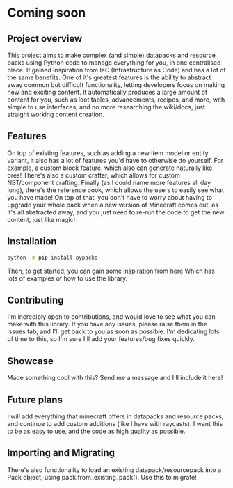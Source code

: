 # Coming soon

## Project overview

This project aims to make complex (and simple) datapacks and resource packs using Python code to manage everything for you, in one centralised place.
It gained inspiration from IaC (Infrastructure as Code) and has a lot of the same benefits.
One of it's greatest features is the ability to abstract away common but difficult functionality, letting developers focus on making new and exciting content.
It automatically produces a large amount of content for you, such as loot tables, advancements, recipes, and more, with simple to use interfaces,
and no more researching the wiki/docs, just straight working content creation.

## Features

On top of existing features, such as adding a new item model or entity variant, it also has a lot of features you'd have to otherwise do yourself.
For example, a custom block feature, which also can generate naturally like ores! There's also a custom crafter, which allows for custom NBT/component crafting.
Finally (as I could name more features all day long), there's the reference book, which allows the users to easily see what you have made!
On top of that, you don't have to worry about having to upgrade your whole pack when a new version of Minecraft comes out, as it's all abstracted away, and
you just need to re-run the code to get the new content, just like magic!

## Installation

```bash
python -m pip install pypacks
```

Then, to get started, you can gain some inspiration from [here](https://github.com/UP929312/pypacks/blob/master/examples/development/main.py)
Which has lots of examples of how to use the library.

## Contributing

I'm incredibly open to contributions, and would love to see what you can make with this library.
If you have any issues, please raise them in the issues tab, and I'll get back to you as soon as possible.
I'm dedicating lots of time to this, so I'm sure I'll add your features/bug fixes quickly.

## Showcase

Made something cool with this? Send me a message and I'll include it here!

## Future plans

I will add everything that minecraft offers in datapacks and resource packs, and continue to add custom additions (like I have with raycasts).
I want this to be as easy to use, and the code as high quality as possible.

## Importing and Migrating

There's also functionality to load an existing datapack/resourcepack into a Pack object, using pack.from_existing_pack().
Use this to migrate!
